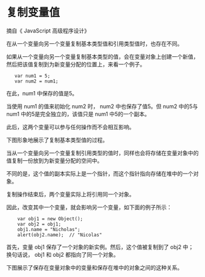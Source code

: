 # 复制变量值

摘自《 JavaScript 高级程序设计》

在从一个变量向另一个变量复制基本类型值和引用类型值时，也存在不同。

如果从一个变量向另一个变量复制基本类型的值，会在变量对象上创建一个新值，然后把该值复制到为新变量分配的位置上，来看一个例子。

```
   var num1 = 5;
   var num2 = num1;
```

在此，num1 中保存的值是5。

当使用 num1 的值来初始化 num2 时， num2 中也保存了值5。但 num2 中的5与 num1 中的5是完全独立的，该值只是 num1 中5的一个副本。

此后，这两个变量可以参与任何操作而不会相互影响。

下图形象地展示了复制基本类型值的过程。

当从一个变量向另一个变量复制引用类型的值时，同样也会将存储在变量对象中的值复制一份放到为新变量分配的空间中。

不同的是，这个值的副本实际上是一个指针，而这个指针指向存储在堆中的一个对象。

复制操作结束后，两个变量实际上将引用同一个对象。

因此，改变其中一个变量，就会影响另一个变量，如下面的例子所示：

```
    var obj1 = new Object();
    var obj2 = obj1;
    obj1.name = "Nicholas";
    alert(obj2.name);  // "Nicolas"
```

首先，变量 obj1 保存了一个对象的新实例。然后，这个值被复制到了 obj2 中；换句话说， obj1 和 obj2 都指向了同一个对象。

下图展示了保存在变量对象中的变量和保存在堆中的对象之间的这种关系。

